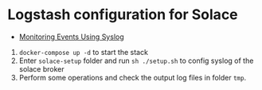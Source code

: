 # Logstash configuration for Solace

- [Monitoring Events Using Syslog](https://docs.solace.com/System-and-Software-Maintenance/Monitoring-Events-Using-Syslog.htm)

1. `docker-compose up -d` to start the stack
1. Enter `solace-setup` folder and run `sh ./setup.sh` to config syslog of the solace broker
1. Perform some operations and check the output log files in folder `tmp`.
